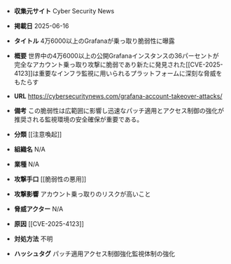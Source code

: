 - **収集元サイト**
Cyber Security News

- **掲載日**
2025-06-16

- **タイトル**
4万6000以上のGrafanaが乗っ取り脆弱性に曝露

- **概要**
世界中の4万6000以上の公開Grafanaインスタンスの36パーセントが完全なアカウント乗っ取り攻撃に脆弱であり新たに発見された[[CVE-2025-4123]]は重要なインフラ監視に用いられるプラットフォームに深刻な脅威をもたらす

- **URL**
https://cybersecuritynews.com/grafana-account-takeover-attacks/

- **備考**
この脆弱性は広範囲に影響し迅速なパッチ適用とアクセス制御の強化が推奨される監視環境の安全確保が重要である。

- **分類**
[[注意喚起]]

- **組織名**
N/A

- **業種**
N/A

- **攻撃手口**
[[脆弱性の悪用]]

- **攻撃影響**
アカウント乗っ取りのリスクが高いこと

- **脅威アクター**
N/A

- **原因**
[[CVE-2025-4123]]

- **対処方法**
不明

- **ハッシュタグ**
パッチ適用アクセス制御強化監視体制の強化
